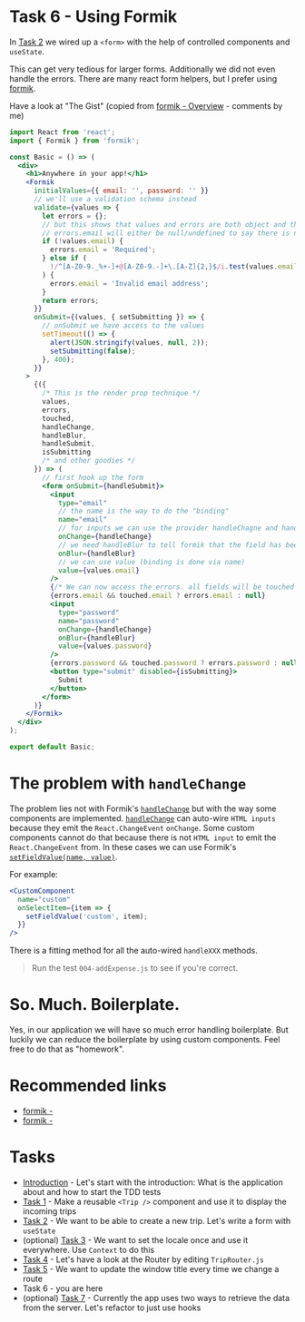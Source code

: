 # Task 6 - Using Formik

In [Task 2](https://github.com/ankri/react-workshop/blob/master/tasks/Task-2.md) we wired up a `<form>` with the help of controlled components and `useState`.

This can get very tedious for larger forms. Additionally we did not even handle the errors. There are many react form helpers, but I prefer using [formik](https://jaredpalmer.com/formik/docs/overview).

Have a look at "The Gist" (copied from [formik - Overview](https://jaredpalmer.com/formik/docs/overview) - comments by me)

```jsx
import React from 'react';
import { Formik } from 'formik';

const Basic = () => (
  <div>
    <h1>Anywhere in your app!</h1>
    <Formik
      initialValues={{ email: '', password: '' }}
      // we'll use a validation schema instead
      validate={values => {
        let errors = {};
        // but this shows that values and errors are both object and their properties match the name of the fields (inputs)
        // errors.email will either be null/undefined to say there is no error, or a 'string' with the error message
        if (!values.email) {
          errors.email = 'Required';
        } else if (
          !/^[A-Z0-9._%+-]+@[A-Z0-9.-]+\.[A-Z]{2,}$/i.test(values.email)
        ) {
          errors.email = 'Invalid email address';
        }
        return errors;
      }}
      onSubmit={(values, { setSubmitting }) => {
        // onSubmit we have access to the values
        setTimeout(() => {
          alert(JSON.stringify(values, null, 2));
          setSubmitting(false);
        }, 400);
      }}
    >
      {({
        /* This is the render prop technique */
        values,
        errors,
        touched,
        handleChange,
        handleBlur,
        handleSubmit,
        isSubmitting
        /* and other goodies */
      }) => (
        // first hook up the form
        <form onSubmit={handleSubmit}>
          <input
            type="email"
            // the name is the way to do the "binding"
            name="email"
            // for inputs we can use the provider handleChagne and handleBlur methods
            onChange={handleChange}
            // we need handleBlur to tell formik that the field has been touched
            onBlur={handleBlur}
            // we can use value (binding is done via name)
            value={values.email}
          />
          {/* We can now access the errors. all fields will be touched when the user submits the form */}
          {errors.email && touched.email ? errors.email : null}
          <input
            type="password"
            name="password"
            onChange={handleChange}
            onBlur={handleBlur}
            value={values.password}
          />
          {errors.password && touched.password ? errors.password : null}
          <button type="submit" disabled={isSubmitting}>
            Submit
          </button>
        </form>
      )}
    </Formik>
  </div>
);

export default Basic;
```

# The problem with `handleChange`

The problem lies not with Formik's [`handleChange`](https://jaredpalmer.com/formik/docs/api/formik#handlechange-e-reactchangeevent-any-void) but with the way some components are implemented. [`handleChange`](https://jaredpalmer.com/formik/docs/api/formik#handlechange-e-reactchangeevent-any-void) can auto-wire `HTML inputs` because they emit the `React.ChangeEvent` `onChange`. Some custom components cannot do that because there is not `HTML input` to emit the `React.ChangeEvent` from. In these cases we can use Formik's [`setFieldValue(name, value)`](https://jaredpalmer.com/formik/docs/api/formik#setfieldvalue-field-string-value-any-shouldvalidate-boolean-void).

For example:

```jsx
<CustomComponent
  name="custom"
  onSelectItem={item => {
    setFieldValue('custom', item);
  }}
/>
```

There is a fitting method for all the auto-wired `handleXXX` methods.

> Run the test `004-addExpense.js` to see if you're correct.

# So. Much. Boilerplate.

Yes, in our application we will have so much error handling boilerplate. But luckily we can reduce the boilerplate by using custom [<Field />](https://jaredpalmer.com/formik/docs/api/field) components. Feel free to do that as "homework".

# Recommended links

- [formik - <Formik />](https://jaredpalmer.com/formik/docs/api/formik)
- [formik - <Field />](https://jaredpalmer.com/formik/docs/api/field)

# Tasks

- [Introduction](https://github.com/ankri/react-workshop/blob/master/tasks/Task-0.md) - Let's start with the introduction: What is the application about and how to start the TDD tests
- [Task 1](https://github.com/ankri/react-workshop/blob/master/tasks/Task-1.md) - Make a reusable `<Trip />` component and use it to display the incoming trips
- [Task 2](https://github.com/ankri/react-workshop/blob/master/tasks/Task-2.md) - We want to be able to create a new trip. Let's write a form with `useState`
- (optional) [Task 3](https://github.com/ankri/react-workshop/blob/master/tasks/Task-3.md) - We want to set the locale once and use it everywhere. Use `Context` to do this
- [Task 4](https://github.com/ankri/react-workshop/blob/master/tasks/Task-4.md) - Let's have a look at the Router by editing `TripRouter.js`
- [Task 5](https://github.com/ankri/react-workshop/blob/master/tasks/Task-5.md) - We want to update the window title every time we change a route
- Task 6 - you are here
- (optional) [Task 7](https://github.com/ankri/react-workshop/blob/master/tasks/Task-7.md) - Currently the app uses two ways to retrieve the data from the server. Let's refactor to just use hooks
